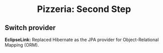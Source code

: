 <h1 align="center" id="title">Pizzeria: Second Step</h1>

<h2>Switch provider</h2>
<p id="description"><b>EclipseLink:</b> Replaced Hibernate as the JPA provider for Object-Relational Mapping (ORM).</p>

